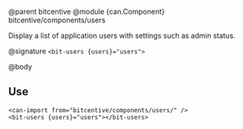 @parent bitcentive
@module {can.Component} bitcentive/components/users <bit-users>

Display a list of application users with settings such as admin status.

@signature `<bit-users {users}="users">`

@body

## Use

```
<can-import from="bitcentive/components/users/" />
<bit-users {users}="users"></bit-users>
```
